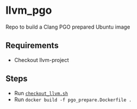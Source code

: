 # llvm_pgo

Repo to build a Clang PGO prepared Ubuntu image

## Requirements 
* Checkout llvm-project

## Steps
* Run [`checkout_llvm.sh`](checkout_llvm.sh)
* Run `docker build -f pgo_prepare.Dockerfile .`
